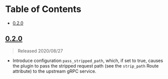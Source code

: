 # Table of Contents

- [0.2.0](#020)

##  [0.2.0]

> Released 2020/08/27

- Introduce configuration `pass_stripped_path`, which, if set to true,
causes the plugin to pass the stripped request path (see the `strip_path`
Route attribute) to the upstream gRPC service.

[0.2.0]: https://github.com/Kong/kong-plugin-grpc-web/compare/v0.1.1...v0.2.0

